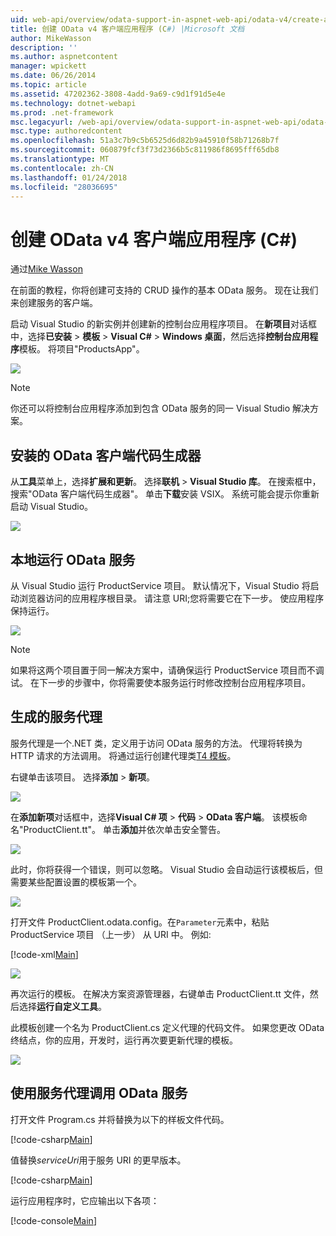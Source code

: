 ```yaml
---
uid: web-api/overview/odata-support-in-aspnet-web-api/odata-v4/create-an-odata-v4-client-app
title: 创建 OData v4 客户端应用程序 (C#) |Microsoft 文档
author: MikeWasson
description: ''
ms.author: aspnetcontent
manager: wpickett
ms.date: 06/26/2014
ms.topic: article
ms.assetid: 47202362-3808-4add-9a69-c9d1f91d5e4e
ms.technology: dotnet-webapi
ms.prod: .net-framework
msc.legacyurl: /web-api/overview/odata-support-in-aspnet-web-api/odata-v4/create-an-odata-v4-client-app
msc.type: authoredcontent
ms.openlocfilehash: 51a3c7b9c5b6525d6d82b9a45910f58b71268b7f
ms.sourcegitcommit: 060879fcf3f73d2366b5c811986f8695fff65db8
ms.translationtype: MT
ms.contentlocale: zh-CN
ms.lasthandoff: 01/24/2018
ms.locfileid: "28036695"
---
```

<a name="create-an-odata-v4-client-app-c"></a>创建 OData v4 客户端应用程序 (C#)
====================
通过[Mike Wasson](https://github.com/MikeWasson)

在前面的教程，你将创建可支持的 CRUD 操作的基本 OData 服务。 现在让我们来创建服务的客户端。

启动 Visual Studio 的新实例并创建新的控制台应用程序项目。 在**新项目**对话框中，选择**已安装** &gt; **模板** &gt; **Visual C#** &gt; **Windows 桌面**，然后选择**控制台应用程序**模板。 将项目&quot;ProductsApp&quot;。

![](create-an-odata-v4-client-app/_static/image1.png)

> [!NOTE]
> 你还可以将控制台应用程序添加到包含 OData 服务的同一 Visual Studio 解决方案。


## <a name="install-the-odata-client-code-generator"></a>安装的 OData 客户端代码生成器

从**工具**菜单上，选择**扩展和更新**。 选择**联机** &gt; **Visual Studio 库**。 在搜索框中，搜索&quot;OData 客户端代码生成器&quot;。 单击**下载**安装 VSIX。 系统可能会提示你重新启动 Visual Studio。

[![](create-an-odata-v4-client-app/_static/image3.png)](create-an-odata-v4-client-app/_static/image2.png)

## <a name="run-the-odata-service-locally"></a>本地运行 OData 服务

从 Visual Studio 运行 ProductService 项目。 默认情况下，Visual Studio 将启动浏览器访问的应用程序根目录。 请注意 URI;您将需要它在下一步。 使应用程序保持运行。

![](create-an-odata-v4-client-app/_static/image4.png)

> [!NOTE]
> 如果将这两个项目置于同一解决方案中，请确保运行 ProductService 项目而不调试。 在下一步的步骤中，你将需要使本服务运行时修改控制台应用程序项目。


## <a name="generate-the-service-proxy"></a>生成的服务代理

服务代理是一个.NET 类，定义用于访问 OData 服务的方法。 代理将转换为 HTTP 请求的方法调用。 将通过运行创建代理类[T4 模板](https://msdn.microsoft.com/library/bb126445.aspx)。

右键单击该项目。 选择**添加** &gt; **新项**。

![](create-an-odata-v4-client-app/_static/image5.png)

在**添加新项**对话框中，选择**Visual C# 项** &gt; **代码** &gt; **OData 客户端**。 该模板命名&quot;ProductClient.tt&quot;。 单击**添加**并依次单击安全警告。

[![](create-an-odata-v4-client-app/_static/image7.png)](create-an-odata-v4-client-app/_static/image6.png)

此时，你将获得一个错误，则可以忽略。 Visual Studio 会自动运行该模板后，但需要某些配置设置的模板第一个。

[![](create-an-odata-v4-client-app/_static/image9.png)](create-an-odata-v4-client-app/_static/image8.png)

打开文件 ProductClient.odata.config。在`Parameter`元素中，粘贴 ProductService 项目 （上一步） 从 URI 中。 例如:

[!code-xml[Main](create-an-odata-v4-client-app/samples/sample1.xml)]

[![](create-an-odata-v4-client-app/_static/image11.png)](create-an-odata-v4-client-app/_static/image10.png)

再次运行的模板。 在解决方案资源管理器，右键单击 ProductClient.tt 文件，然后选择**运行自定义工具**。

此模板创建一个名为 ProductClient.cs 定义代理的代码文件。 如果您更改 OData 终结点，你的应用，开发时，运行再次要更新代理的模板。

![](create-an-odata-v4-client-app/_static/image12.png)

## <a name="use-the-service-proxy-to-call-the-odata-service"></a>使用服务代理调用 OData 服务

打开文件 Program.cs 并将替换为以下的样板文件代码。

[!code-csharp[Main](create-an-odata-v4-client-app/samples/sample2.cs)]

值替换*serviceUri*用于服务 URI 的更早版本。

[!code-csharp[Main](create-an-odata-v4-client-app/samples/sample3.cs)]

运行应用程序时，它应输出以下各项：

[!code-console[Main](create-an-odata-v4-client-app/samples/sample4.cmd)]
